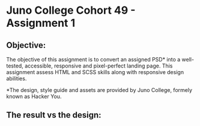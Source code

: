 # Juno College Cohort 49 - Assignment 1

## Objective:

The objective of this assignment is to convert an assigned PSD* into a well-tested, accessible, responsive and pixel-perfect landing page. This assignment assess HTML and SCSS skills along with responsive design abilities. 

*The design, style guide and assets are provided by Juno College, formely known as Hacker You. 

## The result vs the design: 







